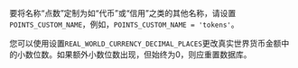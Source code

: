 要将名称“点数”定制为如“代币”或“信用”之类的其他名称，请设置`POINTS_CUSTOM_NAME`，例如，`POINTS_CUSTOM_NAME = 'tokens'`。

您可以使用设置`REAL_WORLD_CURRENCY_DECIMAL_PLACES`更改真实世界货币金额中的小数位数。如果额外小数位数出现，但始终为0，则应重置数据库。